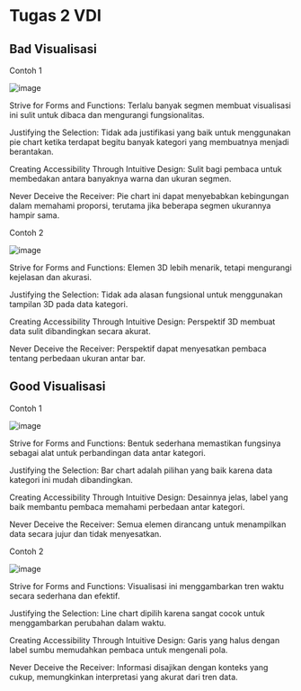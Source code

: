 # Tugas 2 VDI

## Bad Visualisasi
Contoh 1

![image](https://github.com/user-attachments/assets/fa3f4ea6-554e-4781-ac31-be1ac8db6de8)

Strive for Forms and Functions: Terlalu banyak segmen membuat visualisasi ini sulit untuk dibaca dan mengurangi fungsionalitas.

Justifying the Selection: Tidak ada justifikasi yang baik untuk menggunakan pie chart ketika terdapat begitu banyak kategori yang membuatnya menjadi berantakan.

Creating Accessibility Through Intuitive Design: Sulit bagi pembaca untuk membedakan antara banyaknya warna dan ukuran segmen.

Never Deceive the Receiver: Pie chart ini dapat menyebabkan kebingungan dalam memahami proporsi, terutama jika beberapa segmen ukurannya hampir sama.


Contoh 2


![image](https://github.com/user-attachments/assets/03a13a25-3e94-4ee6-a16f-2f60b9479b83)

Strive for Forms and Functions: Elemen 3D lebih menarik, tetapi mengurangi kejelasan dan akurasi.

Justifying the Selection: Tidak ada alasan fungsional untuk menggunakan tampilan 3D pada data kategori.

Creating Accessibility Through Intuitive Design: Perspektif 3D membuat data sulit dibandingkan secara akurat.

Never Deceive the Receiver: Perspektif dapat menyesatkan pembaca tentang perbedaan ukuran antar bar.

## Good Visualisasi
Contoh 1

![image](https://github.com/user-attachments/assets/9f2b7975-0415-461b-bf9b-d19386fad4f3)

Strive for Forms and Functions: Bentuk sederhana memastikan fungsinya sebagai alat untuk perbandingan data antar kategori.

Justifying the Selection: Bar chart adalah pilihan yang baik karena data kategori ini mudah dibandingkan.

Creating Accessibility Through Intuitive Design: Desainnya jelas, label yang baik membantu pembaca memahami perbedaan antar kategori.

Never Deceive the Receiver: Semua elemen dirancang untuk menampilkan data secara jujur dan tidak menyesatkan.


Contoh 2

![image](https://github.com/user-attachments/assets/80e60fe3-9d05-42f2-a293-4f50461784af)

Strive for Forms and Functions: Visualisasi ini menggambarkan tren waktu secara sederhana dan efektif.

Justifying the Selection: Line chart dipilih karena sangat cocok untuk menggambarkan perubahan dalam waktu.

Creating Accessibility Through Intuitive Design: Garis yang halus dengan label sumbu memudahkan pembaca untuk mengenali pola.

Never Deceive the Receiver: Informasi disajikan dengan konteks yang cukup, memungkinkan interpretasi yang akurat dari tren data.
